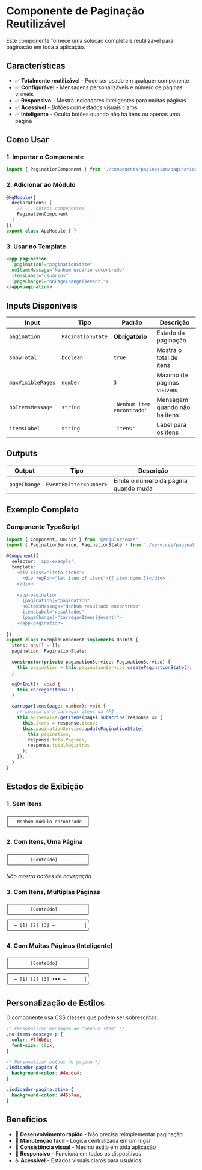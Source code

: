 # Componente de Paginação Reutilizável

Este componente fornece uma solução completa e reutilizável para paginação em toda a aplicação.

## Características

- ✅ **Totalmente reutilizável** - Pode ser usado em qualquer componente
- ✅ **Configurável** - Mensagens personalizáveis e número de páginas visíveis
- ✅ **Responsivo** - Mostra indicadores inteligentes para muitas páginas
- ✅ **Acessível** - Botões com estados visuais claros
- ✅ **Inteligente** - Oculta botões quando não há itens ou apenas uma página

## Como Usar

### 1. Importar o Componente

```typescript
import { PaginationComponent } from './components/pagination/pagination.component';
```

### 2. Adicionar ao Módulo

```typescript
@NgModule({
  declarations: [
    // ... outros componentes
    PaginationComponent
  ]
})
export class AppModule { }
```

### 3. Usar no Template

```html
<app-pagination 
  [pagination]="paginationState"
  noItemsMessage="Nenhum usuário encontrado"
  itemsLabel="usuários"
  (pageChange)="onPageChange($event)">
</app-pagination>
```

## Inputs Disponíveis

| Input | Tipo | Padrão | Descrição |
|-------|------|--------|-----------|
| `pagination` | `PaginationState` | **Obrigatório** | Estado da paginação |
| `showTotal` | `boolean` | `true` | Mostra o total de itens |
| `maxVisiblePages` | `number` | `3` | Máximo de páginas visíveis |
| `noItemsMessage` | `string` | `'Nenhum item encontrado'` | Mensagem quando não há itens |
| `itemsLabel` | `string` | `'itens'` | Label para os itens |

## Outputs

| Output | Tipo | Descrição |
|--------|------|-----------|
| `pageChange` | `EventEmitter<number>` | Emite o número da página quando muda |

## Exemplo Completo

### Componente TypeScript

```typescript
import { Component, OnInit } from '@angular/core';
import { PaginationService, PaginationState } from './services/pagination.service';

@Component({
  selector: 'app-exemplo',
  template: `
    <div class="lista-itens">
      <div *ngFor="let item of itens">{{ item.nome }}</div>
    </div>
    
    <app-pagination 
      [pagination]="pagination"
      noItemsMessage="Nenhum resultado encontrado"
      itemsLabel="resultados"
      (pageChange)="carregarItens($event)">
    </app-pagination>
  `
})
export class ExemploComponent implements OnInit {
  itens: any[] = [];
  pagination: PaginationState;

  constructor(private paginationService: PaginationService) {
    this.pagination = this.paginationService.createPaginationState();
  }

  ngOnInit(): void {
    this.carregarItens(1);
  }

  carregarItens(page: number): void {
    // Lógica para carregar itens da API
    this.apiService.getItens(page).subscribe(response => {
      this.itens = response.itens;
      this.paginationService.updatePaginationState(
        this.pagination,
        response.totalPaginas,
        response.totalRegistros
      );
    });
  }
}
```

## Estados de Exibição

### 1. Sem Itens
```
┌─────────────────────────────┐
│   Nenhum módulo encontrado  │
└─────────────────────────────┘
```

### 2. Com Itens, Uma Página
```
┌─────────────────────────────┐
│        [Conteúdo]           │
└─────────────────────────────┘
```
*Não mostra botões de navegação*

### 3. Com Itens, Múltiplas Páginas
```
┌─────────────────────────────┐
│        [Conteúdo]           │
└─────────────────────────────┘
┌─────────────────────────────┐
│  ← [1] [2] [3] →           │
└─────────────────────────────┘
```

### 4. Com Muitas Páginas (Inteligente)
```
┌─────────────────────────────┐
│        [Conteúdo]           │
└─────────────────────────────┘
┌─────────────────────────────┐
│  ← [1] [2] [3] ••• →       │
└─────────────────────────────┘
```

## Personalização de Estilos

O componente usa CSS classes que podem ser sobrescritas:

```css
/* Personalizar mensagem de "nenhum item" */
.no-items-message p {
  color: #ff6b6b;
  font-size: 18px;
}

/* Personalizar botões de página */
.indicador-pagina {
  background-color: #4ecdc4;
}

.indicador-pagina.ativo {
  background-color: #45b7aa;
}
```

## Benefícios

- 🚀 **Desenvolvimento rápido** - Não precisa reimplementar paginação
- 🔧 **Manutenção fácil** - Lógica centralizada em um lugar
- 🎨 **Consistência visual** - Mesmo estilo em toda aplicação
- 📱 **Responsivo** - Funciona em todos os dispositivos
- ♿ **Acessível** - Estados visuais claros para usuários

